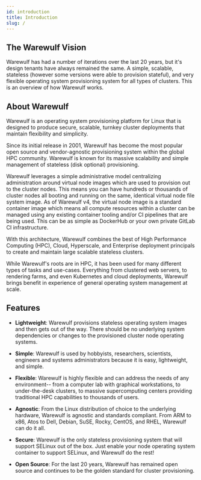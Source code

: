 ```yaml
---
id: introduction
title: Introduction
slug: /
---
```


## The Warewulf Vision

Warewulf has had a number of iterations over the last 20 years, but it's design tenants have always remained the same. A simple, scalable, stateless (however some versions were able to provision stateful), and very flexible operating system provisioning system for all types of clusters. This is an overview of how Warewulf works.

## About Warewulf

Warewulf is an operating system provisioning platform for Linux that is designed to produce secure, scalable, turnkey cluster deployments that maintain flexibility and simplicity.

Since its initial release in 2001, Warewulf has become the most popular open source and vendor-agnostic provisioning system within the global HPC community. Warewulf is known for its massive scalability and simple management of stateless (disk optional) provisioning.

Warewulf leverages a simple administrative model centralizing administration around virtual node images which are used to provision out to the cluster nodes. This means you can have hundreds or thousands of cluster nodes all booting and running on the same, identical virtual node file system image. As of Warewulf v4, the virtual node image is a standard container image which means all compute resources within a cluster can be managed using any existing container tooling and/or CI pipelines that are being used. This can be as simple as DockerHub or your own private GitLab CI infrastructure.

With this architecture, Warewulf combines the best of High Performance Computing (HPC), Cloud, Hyperscale, and Enterprise deployment principals to create and maintain large scalable stateless clusters.

While Warewulf's roots are in HPC, it has been used for many different types of tasks and use-cases. Everything from clustered web servers, to rendering farms, and even Kubernetes and cloud deployments, Warewulf brings benefit in experience of general operating system management at scale.

## Features

- **Lightweight**: Warewulf provisions stateless operating system images and then gets out of the way. There should be no underlying system dependencies or changes to the provisioned cluster node operating systems.
   
- **Simple**: Warewulf is used by hobbyists, researchers, scientists, engineers and systems administrators because it is easy, lightweight, and simple.
   
- **Flexible**: Warewulf is highly flexible and can address the needs of any environment-- from a computer lab with graphical workstations, to under-the-desk clusters, to massive supercomputing centers providing traditional HPC capabilities to thousands of users.
   
- **Agnostic**: From the Linux distribution of choice to the underlying hardware, Warewulf is agnostic and standards compliant. From ARM to x86, Atos to Dell, Debian, SuSE, Rocky, CentOS, and RHEL, Warewulf can do it all.

- **Secure**: Warewulf is the only stateless provisioning system that will support SELinux out of the box. Just enable your node operating system container to support SELinux, and Warewulf do the rest!
   
- **Open Source**: For the last 20 years, Warewulf has remained open source and continues to be the golden standard for cluster provisioning.
